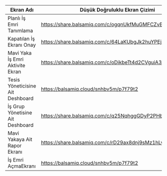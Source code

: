 

Ekran Adı | Düşük Doğruluklu Ekran Çizimi
--------|------
Planlı İş Emri Tanımlama | https://share.balsamiq.com/c/ogqnUkfMuGMFCZvB2Q4io9.png 
Kapatılan İş Ekranı Onay |https://share.balsamiq.com/c/64LaKUbgJk2huYPEj6HNKk.png
Mavi Yaka İş Emri Aktivite Ekran |https://share.balsamiq.com/c/oDikbeTt4d2CVguiA32w8x.png
Tesis Yöneticisine Ait Deshboard |https://balsamiq.cloud/snhbv5m/p7f79t2
İş Grup Yönetisine Ait Deshboard |https://share.balsamiq.com/c/q25NqhggGDyP2PHbKWYE4L.png
Mavi Yakaya Ait Rapor Ekranı |https://share.balsamiq.com/c/rD29ax8dnj9sMz1hLvfuWm.png
İş Emri AçmaEkranı |https://balsamiq.cloud/snhbv5m/p7f79t2